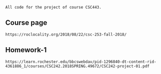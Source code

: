 ```
All code for the project of course CSC443.
```

## Course page
```
https://roclocality.org/2018/08/22/csc-253-fall-2018/
```

## Homework-1
```
https://learn.rochester.edu/bbcswebdav/pid-1296840-dt-content-rid-4361886_1/courses/CSC242.2018SPRING.49672/CSC242-project-01.pdf
```
